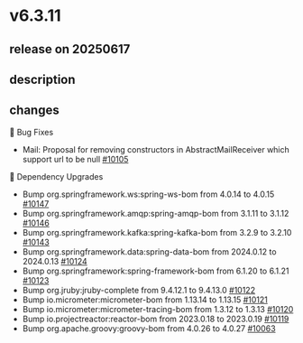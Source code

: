 # v6.3.11

## release on 20250617

## description

## changes

🐞 Bug Fixes

* Mail: Proposal for removing constructors in AbstractMailReceiver which support url to be null <a href="https://github.com/spring-projects/spring-integration/issues/10105" data-hovercard-type="issue" data-hovercard-url="/spring-projects/spring-integration/issues/10105/hovercard">#10105</a>

🔨 Dependency Upgrades

* Bump org.springframework.ws:spring-ws-bom from 4.0.14 to 4.0.15 <a href="https://github.com/spring-projects/spring-integration/pull/10147" data-hovercard-type="pull_request" data-hovercard-url="/spring-projects/spring-integration/pull/10147/hovercard">#10147</a>
* Bump org.springframework.amqp:spring-amqp-bom from 3.1.11 to 3.1.12 <a href="https://github.com/spring-projects/spring-integration/pull/10146" data-hovercard-type="pull_request" data-hovercard-url="/spring-projects/spring-integration/pull/10146/hovercard">#10146</a>
* Bump org.springframework.kafka:spring-kafka-bom from 3.2.9 to 3.2.10 <a href="https://github.com/spring-projects/spring-integration/pull/10143" data-hovercard-type="pull_request" data-hovercard-url="/spring-projects/spring-integration/pull/10143/hovercard">#10143</a>
* Bump org.springframework.data:spring-data-bom from 2024.0.12 to 2024.0.13 <a href="https://github.com/spring-projects/spring-integration/pull/10124" data-hovercard-type="pull_request" data-hovercard-url="/spring-projects/spring-integration/pull/10124/hovercard">#10124</a>
* Bump org.springframework:spring-framework-bom from 6.1.20 to 6.1.21 <a href="https://github.com/spring-projects/spring-integration/pull/10123" data-hovercard-type="pull_request" data-hovercard-url="/spring-projects/spring-integration/pull/10123/hovercard">#10123</a>
* Bump org.jruby:jruby-complete from 9.4.12.1 to 9.4.13.0 <a href="https://github.com/spring-projects/spring-integration/pull/10122" data-hovercard-type="pull_request" data-hovercard-url="/spring-projects/spring-integration/pull/10122/hovercard">#10122</a>
* Bump io.micrometer:micrometer-bom from 1.13.14 to 1.13.15 <a href="https://github.com/spring-projects/spring-integration/pull/10121" data-hovercard-type="pull_request" data-hovercard-url="/spring-projects/spring-integration/pull/10121/hovercard">#10121</a>
* Bump io.micrometer:micrometer-tracing-bom from 1.3.12 to 1.3.13 <a href="https://github.com/spring-projects/spring-integration/pull/10120" data-hovercard-type="pull_request" data-hovercard-url="/spring-projects/spring-integration/pull/10120/hovercard">#10120</a>
* Bump io.projectreactor:reactor-bom from 2023.0.18 to 2023.0.19 <a href="https://github.com/spring-projects/spring-integration/pull/10119" data-hovercard-type="pull_request" data-hovercard-url="/spring-projects/spring-integration/pull/10119/hovercard">#10119</a>
* Bump org.apache.groovy:groovy-bom from 4.0.26 to 4.0.27 <a href="https://github.com/spring-projects/spring-integration/pull/10063" data-hovercard-type="pull_request" data-hovercard-url="/spring-projects/spring-integration/pull/10063/hovercard">#10063</a>


